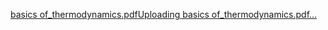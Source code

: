 [basics of_thermodynamics.pdf](https://github.com/user-attachments/files/18220451/basic_thermo.pdf)[Uploading basics of_thermodynamics.pdf…]()
